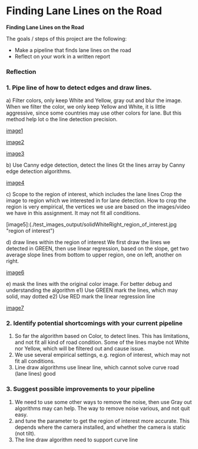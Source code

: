 # **Finding Lane Lines on the Road** 



**Finding Lane Lines on the Road**

The goals / steps of this project are the following:
* Make a pipeline that finds lane lines on the road
* Reflect on your work in a written report


### Reflection

### 1. Pipe line of how to detect edges and draw lines. 
a) Filter colors, only keep White and Yellow, gray out and blur the image. 
When we filter the color, we only keep Yellow and White, it is little aggressive, 
since some countries may use other colors for lane. But this method help lot o the line 
detection precision. 

[image1](./test_images_output/solidWhiteRight_white_yellow.jpg "white_yellow")

[image2](./test_images_output/solidWhiteRight_gray.jpg "gray")

[image3](./test_images_output/solidWhiteRight_blur_gray.jpg "blur gray")


b) Use Canny edge detection, detect the lines
Gt the lines array by Canny edge detection algorithms.

[image4](./test_images_output/solidWhiteRight_edges.jpg "Canny edges")

c) Scope to the region of interest, which includes the lane lines
Crop the image to region which we interested in for lane detection. How to crop the region is very empirical, the vertices we use are 
based on the images/video we have in this assignment. It may not fit all conditions.

[image5]:(./test_images_output/solidWhiteRight_region_of_interest.jpg "region of interest")


d) draw lines within the region of interest
We first draw the lines we detected in GREEN, then use linear regression, based on the slope, get two average 
slope lines from bottom to upper region, one on left, another on right. 

[image6](./test_images_output/solidWhiteRight_lines.jpg "lines")


e) mask the lines with the original color image. For better debug and understanding the algorithm
    e1) Use GREEN mark the lines, which may solid, may dotted
    e2) Use RED mark the linear regression line
    
[image7](./test_images_output/solidWhiteRight_color_lines.jpg "color lines")



### 2. Identify potential shortcomings with your current pipeline

1. So far the algorithm based on Color, to detect lines. This has limitations, and not fit all kind of road condition. 
Some of the lines maybe not White nor Yellow, which will be filtered out and cause issue.
2. We use several empirical settings, e.g. region of interest, which may not fit all conditions.
3. Line draw algorithms use linear line, which cannot solve curve road (lane lines) good


### 3. Suggest possible improvements to your pipeline

1. We need to use some other ways to remove the noise, then use Gray out algorithms may can help. The way to remove noise various, and not quit easy. 
2. and tune the parameter to get the region of interest more accurate. This depends where the camera installed, and whether the camera is static (not tilt).
3. The line draw algorithm need to support curve line

